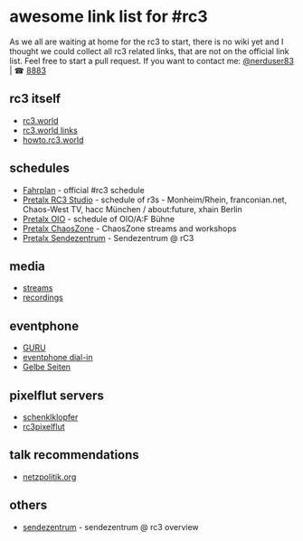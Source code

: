 # awesome link list for #rc3
As we all are waiting at home for the rc3 to start, there is no wiki yet and I thought we could collect all rc3 related links, that are not on the official link list.
Feel free to start a pull request.
If you want to contact me: [@nerduser83](https://twitter.com/nerduser83) | ☎ [8883](tel:8883)

## rc3 itself
- [rc3.world](https://rc3.world/)
- [rc3.world links](https://rc3.world/index.html#links)
- [howto.rc3.world](https://howto.rc3.world/)

## schedules
- [Fahrplan](https://fahrplan.events.ccc.de/rc3/2020/Fahrplan/index.html) - official #rc3 schedule
- [Pretalx RC3 Studio](https://pretalx.rc3.studio/rc3-channels-2020/schedule/) - schedule of r3s - Monheim/Rhein, franconian.net, Chaos-West TV, hacc München / about:future, xhain Berlin
- [Pretalx OIO](https://talks.rc3.oio.social/r3c-oio/schedule/) - schedule of OIO/A:F Bühne
- [Pretalx ChaosZone](https://cfp.chaoszone.cz/csr20/schedule/) - ChaosZone streams and workshops
- [Pretalx Sendezentrum](https://fahrplan.das-sendezentrum.de/rc3/schedule/) - Sendezentrum @ rC3 

## media
- [streams](https://streaming.media.ccc.de/)
- [recordings](https://media.ccc.de/c/rc3)

## eventphone
- [GURU](https://guru3.eventphone.de/)
- [eventphone dial-in](https://twitter.com/eventphone/status/1342561159694725132)
- [Gelbe Seiten](https://guru3.eventphone.de/event.erb/gelbeseiten)

## pixelflut servers
- [schenklklopfer](https://twitter.com/schenklklopfer/status/1342511609068068865)
- [rc3pixelflut](https://www.rc3pixelflut.de/)

## talk recommendations
- [netzpolitik.org](https://netzpolitik.org/2020/programmempfehlungen-fuer-pandemie-kompatibles-online-chaos/)

## others
- [sendezentrum](https://das-sendezentrum.de/das-sendezentrum-auf-dem-rc3/) - sendezentrum @ rc3 overview
